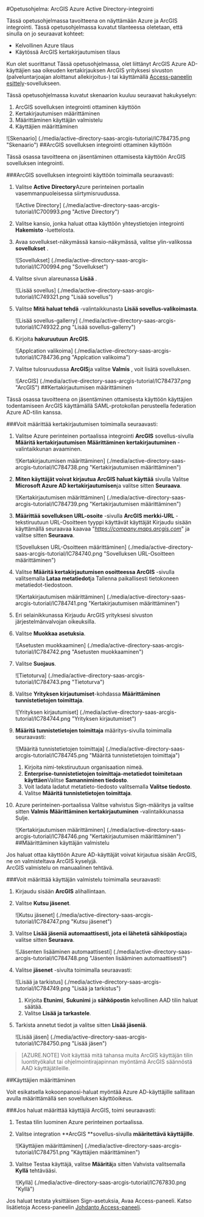 <properties 
    pageTitle="Opetusohjelma: Azure Active Directory-integrointi ArcGIS | Microsoft Azure" 
    description="Opettele käyttämään ArcGIS Azure Active Directory-hakemistosta käyttöön kertakirjautumisen, automaattinen valmistelu ja lisää!" 
    services="active-directory" 
    authors="jeevansd"  
    documentationCenter="na" 
    manager="femila"/>
<tags 
    ms.service="active-directory" 
    ms.devlang="na" 
    ms.topic="article" 
    ms.tgt_pltfrm="na" 
    ms.workload="identity" 
    ms.date="09/29/2016" 
    ms.author="jeedes" />

#<a name="tutorial-azure-active-directory-integration-with-arcgis"></a>Opetusohjelma: ArcGIS Azure Active Directory-integrointi

Tässä opetusohjelmassa tavoitteena on näyttämään Azure ja ArcGIS integrointi. Tässä opetusohjelmassa kuvatut tilanteessa oletetaan, että sinulla on jo seuraavat kohteet:

-   Kelvollinen Azure tilaus
-   Käytössä ArcGIS kertakirjautumisen tilaus

Kun olet suorittanut Tässä opetusohjelmassa, olet liittänyt ArcGIS Azure AD-käyttäjien saa oikeuden kertakirjauksen ArcGIS yrityksesi sivuston (palveluntarjoajan aloittanut allekirjoitus-) tai käyttämällä [Access-paneelin esittely](active-directory-saas-access-panel-introduction.md)-sovellukseen.

Tässä opetusohjelmassa kuvatut skenaarion kuuluu seuraavat hakukyselyn:

1.  ArcGIS sovelluksen integrointi ottaminen käyttöön
2.  Kertakirjautumisen määrittäminen
3.  Määrittäminen käyttäjän valmistelu
4.  Käyttäjien määrittäminen

![Skenaario] (./media/active-directory-saas-arcgis-tutorial/IC784735.png "Skenaario")
##<a name="enabling-the-application-integration-for-arcgis"></a>ArcGIS sovelluksen integrointi ottaminen käyttöön

Tässä osassa tavoitteena on jäsentäminen ottamisesta käyttöön ArcGIS sovelluksen integrointi.

###<a name="to-enable-the-application-integration-for-arcgis-perform-the-following-steps"></a>ArcGIS sovelluksen integrointi käyttöön toimimalla seuraavasti:

1.  Valitse **Active Directory**Azure perinteinen portaalin vasemmanpuoleisessa siirtymisruudussa.

    ![Active Directory] (./media/active-directory-saas-arcgis-tutorial/IC700993.png "Active Directory")

2.  Valitse kansio, jonka haluat ottaa käyttöön yhteystietojen integrointi **Hakemisto** -luettelosta.

3.  Avaa sovellukset-näkymässä kansio-näkymässä, valitse ylin-valikossa **sovellukset** .

    ![Sovellukset] (./media/active-directory-saas-arcgis-tutorial/IC700994.png "Sovellukset")

4.  Valitse sivun alareunassa **Lisää** .

    ![Lisää sovellus] (./media/active-directory-saas-arcgis-tutorial/IC749321.png "Lisää sovellus")

5.  Valitse **Mitä haluat tehdä** -valintaikkunasta **Lisää sovellus-valikoimasta**.

    ![Lisää sovellus-gallerry] (./media/active-directory-saas-arcgis-tutorial/IC749322.png "Lisää sovellus-gallerry")

6.  Kirjoita **hakuruutuun** **ArcGIS**.

    ![Applcation valikoima] (./media/active-directory-saas-arcgis-tutorial/IC784736.png "Applcation valikoima")

7.  Valitse tulosruudussa **ArcGIS**ja valitse **Valmis** , voit lisätä sovelluksen.

    ![ArcGIS] (./media/active-directory-saas-arcgis-tutorial/IC784737.png "ArcGIS")
##<a name="configuring-single-sign-on"></a>Kertakirjautumisen määrittäminen

Tässä osassa tavoitteena on jäsentäminen ottamisesta käyttöön käyttäjien todentamiseen ArcGIS käyttämällä SAML-protokollan perusteella federation Azure AD-tilin kanssa.

###<a name="to-configure-single-sign-on-perform-the-following-steps"></a>Voit määrittää kertakirjautumisen toimimalla seuraavasti:

1.  Valitse Azure perinteinen portaalissa integrointi **ArcGIS** sovellus-sivulla **Määritä kertakirjautumisen** **Määrittäminen kertakirjautuminen** -valintaikkunan avaaminen.

    ![Kertakirjautumisen määrittäminen] (./media/active-directory-saas-arcgis-tutorial/IC784738.png "Kertakirjautumisen määrittäminen")

2.  **Miten käyttäjät voivat kirjautua ArcGIS haluat käyttää** sivulla Valitse **Microsoft Azure AD kertakirjautumisen**ja valitse sitten **Seuraava**.

    ![Kertakirjautumisen määrittäminen] (./media/active-directory-saas-arcgis-tutorial/IC784739.png "Kertakirjautumisen määrittäminen")

3.  **Määrittää sovelluksen URL-osoite** -sivulla **ArcGIS merkki-URL** -tekstiruutuun URL-Osoitteen tyyppi käyttävät käyttäjät Kirjaudu sisään käyttämällä seuraavaa kaavaa "*https://company.maps.arcgis.com*" ja valitse sitten **Seuraava**.

    ![Sovelluksen URL-Osoitteen määrittäminen] (./media/active-directory-saas-arcgis-tutorial/IC784740.png "Sovelluksen URL-Osoitteen määrittäminen")

4.  Valitse **Määritä kertakirjautumisen osoitteessa ArcGIS** -sivulla valitsemalla **Lataa metatiedot**ja Tallenna paikallisesti tietokoneen metatiedot-tiedostoon.

    ![Kertakirjautumisen määrittäminen] (./media/active-directory-saas-arcgis-tutorial/IC784741.png "Kertakirjautumisen määrittäminen")

5.  Eri selainikkunassa Kirjaudu ArcGIS yrityksesi sivuston järjestelmänvalvojan oikeuksilla.

6.  Valitse **Muokkaa asetuksia**.

    ![Asetusten muokkaaminen] (./media/active-directory-saas-arcgis-tutorial/IC784742.png "Asetusten muokkaaminen")

7.  Valitse **Suojaus**.

    ![Tietoturva] (./media/active-directory-saas-arcgis-tutorial/IC784743.png "Tietoturva")

8.  Valitse **Yrityksen kirjautumiset**-kohdassa **Määrittäminen tunnistetietojen toimittaja**.

    ![Yrityksen kirjautumiset] (./media/active-directory-saas-arcgis-tutorial/IC784744.png "Yrityksen kirjautumiset")

9.  **Määritä tunnistetietojen toimittaja** määritys-sivulla toimimalla seuraavasti:

    ![Määritä tunnistetietojen toimittaja] (./media/active-directory-saas-arcgis-tutorial/IC784745.png "Määritä tunnistetietojen toimittaja")

    1.  Kirjoita nimi-tekstiruutuun organisaation nimeä.
    2.  **Enterprise-tunnistetietojen toimittaja-metatiedot toimitetaan käyttäen**Valitse **Samanniminen tiedosto**.
    3.  Voit ladata ladatut metatieto-tiedosto valitsemalla **Valitse tiedosto**.
    4.  Valitse **Määritä tunnistetietojen toimittaja**.

10. Azure perinteinen-portaalissa Valitse vahvistus Sign-määritys ja valitse sitten **Valmis** **Määrittäminen kertakirjautuminen** -valintaikkunassa Sulje.

    ![Kertakirjautumisen määrittäminen] (./media/active-directory-saas-arcgis-tutorial/IC784746.png "Kertakirjautumisen määrittäminen")
##<a name="configuring-user-provisioning"></a>Määrittäminen käyttäjän valmistelu

Jos haluat ottaa käyttöön Azure AD-käyttäjät voivat kirjautua sisään ArcGIS, ne on valmisteltava ArcGIS kyselyjä.  
ArcGIS valmistelu on manuaalinen tehtävä.

###<a name="to-configure-user-provisioning-perform-the-following-steps"></a>Voit määrittää käyttäjän valmistelu toimimalla seuraavasti:

1.  Kirjaudu sisään **ArcGIS** alihallintaan.

2.  Valitse **Kutsu jäsenet**.

    ![Kutsu jäsenet] (./media/active-directory-saas-arcgis-tutorial/IC784747.png "Kutsu jäsenet")

3.  Valitse **Lisää jäseniä automaattisesti, jota ei lähetetä sähköpostia**ja valitse sitten **Seuraava**.

    ![Jäsenten lisääminen automaattisesti] (./media/active-directory-saas-arcgis-tutorial/IC784748.png "Jäsenten lisääminen automaattisesti")

4.  Valitse **jäsenet** -sivulta toimimalla seuraavasti:

    ![Lisää ja tarkistus] (./media/active-directory-saas-arcgis-tutorial/IC784749.png "Lisää ja tarkistus")

    1.  Kirjoita **Etunimi**, **Sukunimi** ja **sähköpostin** kelvollinen AAD tilin haluat säätää.
    2.  Valitse **Lisää ja tarkastele**.

5.  Tarkista annetut tiedot ja valitse sitten **Lisää jäseniä**.

    ![Lisää jäsen] (./media/active-directory-saas-arcgis-tutorial/IC784750.png "Lisää jäsen")

>[AZURE.NOTE] Voit käyttää mitä tahansa muita ArcGIS käyttäjän tilin luontityökalut tai ohjelmointirajapinnan myöntämä ArcGIS säännöstä AAD käyttäjätileille.

##<a name="assigning-users"></a>Käyttäjien määrittäminen

Voit esikatsella kokoonpanosi-haluat myöntää Azure AD-käyttäjille sallitaan avulla määrittämällä sen sovelluksen käyttöoikeus.

###<a name="to-assign-users-to-arcgis-perform-the-following-steps"></a>Jos haluat määrittää käyttäjiä ArcGIS, toimi seuraavasti:

1.  Testaa tilin luominen Azure perinteinen portaalissa.

2.  Valitse integration **ArcGIS **sovellus-sivulla **määritettävä käyttäjille**.

    ![Käyttäjien määrittäminen] (./media/active-directory-saas-arcgis-tutorial/IC784751.png "Käyttäjien määrittäminen")

3.  Valitse Testaa käyttäjä, valitse **Määritä**ja sitten Vahvista valitsemalla **Kyllä** tehtävääsi.

    ![Kyllä] (./media/active-directory-saas-arcgis-tutorial/IC767830.png "Kyllä")

Jos haluat testata yksittäisen Sign-asetuksia, Avaa Access-paneeli. Katso lisätietoja Access-paneelin [Johdanto Access-paneeli](active-directory-saas-access-panel-introduction.md).

